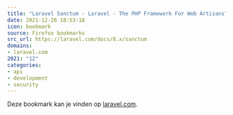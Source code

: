 ```yaml
---
title: "Laravel Sanctum - Laravel - The PHP Framework For Web Artisans"
date: 2021-12-26 18:53:18
icon: bookmark
source: Firefox bookmarks
src_url: https://laravel.com/docs/8.x/sanctum
domains:
- laravel.com
2021: "12"
categories:
- api
- development
- security
---
```

Deze bookmark kan je vinden op [laravel.com](https://laravel.com/docs/8.x/sanctum).
